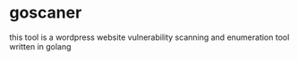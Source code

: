 # goscaner
this tool is a wordpress website vulnerability scanning and enumeration tool written in golang
